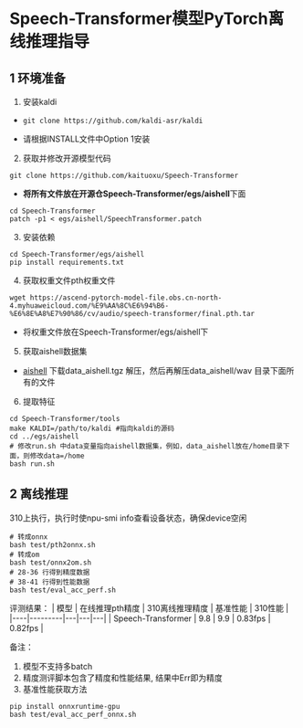 # Speech-Transformer模型PyTorch离线推理指导

## 1 环境准备

1. 安装kaldi

- `git clone https://github.com/kaldi-asr/kaldi`

- 请根据INSTALL文件中Option 1安装

2. 获取并修改开源模型代码  

```shell
git clone https://github.com/kaituoxu/Speech-Transformer
```
- **将所有文件放在开源仓Speech-Transformer/egs/aishell**下面

```shell
cd Speech-Transformer
patch -p1 < egs/aishell/SpeechTransformer.patch
```
3. 安装依赖

```shell
cd Speech-Transformer/egs/aishell
pip install requirements.txt
```

4. 获取权重文件pth权重文件

```shell
wget https://ascend-pytorch-model-file.obs.cn-north-4.myhuaweicloud.com/%E9%AA%8C%E6%94%B6-%E6%8E%A8%E7%90%86/cv/audio/speech-transformer/final.pth.tar
```

- 将权重文件放在Speech-Transformer/egs/aishell下

5. 获取aishell数据集

- [aishell](http://www.openslr.org/33/) 下载data_aishell.tgz 解压，然后再解压data_aishell/wav 目录下面所有的文件

6. 提取特征

```shell
cd Speech-Transformer/tools
make KALDI=/path/to/kaldi #指向kaldi的源码
cd ../egs/aishell
# 修改run.sh 中data变量指向aishell数据集，例如，data_aishell放在/home目录下面，则修改data=/home
bash run.sh
```

## 2 离线推理

310上执行，执行时使npu-smi info查看设备状态，确保device空闲

```shell
# 转成onnx
bash test/pth2onnx.sh
# 转成om
bash test/onnx2om.sh
# 28-36 行得到精度数据
# 38-41 行得到性能数据
bash test/eval_acc_perf.sh
```


评测结果：
| 模型 | 在线推理pth精度 | 310离线推理精度  | 基准性能  | 310性能  |
|----|---------|---|---|---|
|  Speech-Transformer  |    9.8     | 9.9  | 0.83fps | 0.82fps |

备注：
1. 模型不支持多batch
2. 精度测评脚本包含了精度和性能结果, 结果中Err即为精度
3. 基准性能获取方法

```shell
pip install onnxruntime-gpu
bash test/eval_acc_perf_onnx.sh
```

